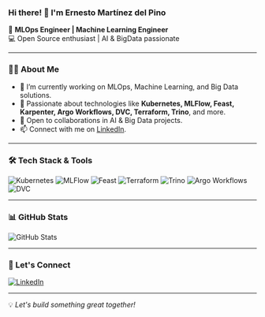 ### Hi there! 👋 I'm Ernesto Martínez del Pino

🚀 **MLOps Engineer | Machine Learning Engineer**  
💻 Open Source enthusiast | AI & BigData passionate

---

### 👨‍💻 About Me
- 🔭 I’m currently working on MLOps, Machine Learning, and Big Data solutions.
- 🌱 Passionate about technologies like **Kubernetes, MLFlow, Feast, Karpenter, Argo Workflows, DVC, Terraform, Trino**, and more.
- 🤝 Open to collaborations in AI & Big Data projects.
- 📫 Connect with me on [LinkedIn](https://www.linkedin.com/in/ernesto-martinez-del-pino/).

---

### 🛠️ Tech Stack & Tools

![Kubernetes](https://img.shields.io/badge/Kubernetes-326CE5?style=for-the-badge&logo=kubernetes&logoColor=white) 
![MLFlow](https://img.shields.io/badge/MLFlow-0194E2?style=for-the-badge&logo=mlflow&logoColor=white) 
![Feast](https://img.shields.io/badge/Feast-FF6F00?style=for-the-badge&logo=data:image/png;base64,iVBORw0KGgoAAAANSUhEUgAAAA8AAAAPCAYAAAA71pVKAAAACXBIWXMAAA7EAAAOxAGVKw4bAAAAZklEQVR4nGNgoBL4f3hpaSlmYCJYFIOBoZ+BgYGBFSRAYEBS0hLRAsHqGcgsoHqFgj9J1YFUPymRUJB3UokLoP8oRAOiMKJgN9IexJ1gcP2U5wgMlIXQDQFiFayIRmUAAAHlP6rjTjRmAAAAAElFTkSuQmCC&logoColor=white) 
![Terraform](https://img.shields.io/badge/Terraform-623CE4?style=for-the-badge&logo=terraform&logoColor=white) 
![Trino](https://img.shields.io/badge/Trino-0A0A0A?style=for-the-badge&logo=trino&logoColor=white) 
![Argo Workflows](https://img.shields.io/badge/Argo%20Workflows-EF7B4D?style=for-the-badge&logo=argo&logoColor=white) 
![DVC](https://img.shields.io/badge/DVC-945DD6?style=for-the-badge&logo=dvc&logoColor=white)

---

### 📊 GitHub Stats

![GitHub Stats](https://github-readme-stats.vercel.app/api?username=rojo1997&show_icons=true&theme=radical)

---

### 🎯 Let's Connect
[![LinkedIn](https://img.shields.io/badge/LinkedIn-0A66C2?style=for-the-badge&logo=linkedin&logoColor=white)](https://www.linkedin.com/in/ernesto-martinez-del-pino/)

---

💡 _Let's build something great together!_
